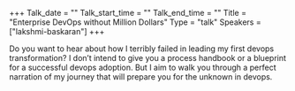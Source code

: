 +++
Talk_date = ""
Talk_start_time = ""
Talk_end_time = ""
Title = "Enterprise DevOps without Million Dollars"
Type = "talk"
Speakers = ["lakshmi-baskaran"]
+++

Do you want to hear about how I terribly failed in leading my first devops transformation? I don’t intend to give you a process handbook or a blueprint for a successful devops adoption. But I aim to walk you through a perfect narration of my journey that will prepare you for the unknown in devops.
